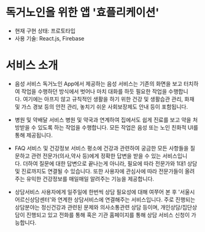 # 독거노인을 위한 앱 '효플리케이션'

* 현재 구현 상태: 프로토타입
* 사용 기술: React.js, Firebase

# 서비스 소개

* 음성 서비스
    독거노인 App에서 제공하는 음성 서비스는 기존의 화면을 보고 터치하여 작업을 수행하던 방식에서 벗어나 마치 대화를 하듯 필요한 작업을 수행합니다. 여기에는 아프지 않고 규칙적인 생활을 하기 위한 건강 및 생활습관 관리, 화재 및 가스 경보 등의 안전 관리, 놓치기 쉬운 사회보장제도 안내 등이 포함됩니다.

* 병원 및 약배달 서비스
    병원 및 약국과 연계하여 집에서도 쉽게 진료를 보고 약을 처방받을 수 있도록 하는 작업을 수행합니다. 모든 작업은 음성 또는 노인 친화적 UI를 통해 제공됩니다.

* FAQ 서비스 및 건강정보 서비스
    평소에 건강과 관련하여 궁금한 모든 사항들을 질문하고 관련 전문가(의사,약사 등)에게 정확한 답변을 받을 수 있는 서비스입니다. 더하여 질문에 대한 답변으로 끝나는게 아니라, 필요에 따라 전문가와 1대1 상담 및 진료까지도 연결될 수 있습니다. 또한 사용자에 관심사에 따라 전문가들이 올려주는 유익한 건강정보를 매일매일 알려주는 기능을 제공합니다.

* 상담서비스
    사용자에게 일주일에 한번씩 상담 필요성에 대해 여쭈어 본 후 '서울시어르신상담센터'와 연계한 상담서비스에 연결해주는 서비스입니다. 주로 진행되는 상담분야는 정신건강과 관련된 문제와 의사소통관련 상담 등이며, 개인상담/집단상담이 진행되고 있고 전화를 통해 혹은 기관 홈페이지를 통해 상담 서비스 신청이 가능합니다.